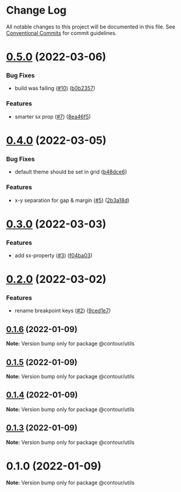 # Change Log

All notable changes to this project will be documented in this file.
See [Conventional Commits](https://conventionalcommits.org) for commit guidelines.

# [0.5.0](https://github.com/pixelass/contour/compare/v0.4.0...v0.5.0) (2022-03-06)

### Bug Fixes

- build was failing ([#10](https://github.com/pixelass/contour/issues/10)) ([b0b2357](https://github.com/pixelass/contour/commit/b0b235746650074a840ee8ab5cc46c11a1a11d03))

### Features

- smarter sx prop ([#7](https://github.com/pixelass/contour/issues/7)) ([8ea46f5](https://github.com/pixelass/contour/commit/8ea46f5a7b4d8856030372d1bda4b2ec355db15d))

# [0.4.0](https://github.com/pixelass/contour/compare/v0.3.0...v0.4.0) (2022-03-05)

### Bug Fixes

- default theme should be set in grid ([b48dce6](https://github.com/pixelass/contour/commit/b48dce6f9ff23f7b13863316ea0b4c3186dd6125))

### Features

- x-y separation for gap & margin ([#5](https://github.com/pixelass/contour/issues/5)) ([2b3a18d](https://github.com/pixelass/contour/commit/2b3a18deb7c8c54141e48af15ec704bfb0e6d437))

# [0.3.0](https://github.com/pixelass/contour/compare/v0.2.0...v0.3.0) (2022-03-03)

### Features

- add sx-property ([#3](https://github.com/pixelass/contour/issues/3)) ([f04ba03](https://github.com/pixelass/contour/commit/f04ba030956424dd906fd080d937db963ad757dd))

# [0.2.0](https://github.com/pixelass/contour/compare/v0.1.9...v0.2.0) (2022-03-02)

### Features

- rename breakpoint keys ([#2](https://github.com/pixelass/contour/issues/2)) ([9ced1e7](https://github.com/pixelass/contour/commit/9ced1e7e88042ec05264a15ea7beb1d30dacc7bc))

## [0.1.6](https://github.com/pixelass/contour/compare/v0.1.5...v0.1.6) (2022-01-09)

**Note:** Version bump only for package @contour/utils

## [0.1.5](https://github.com/pixelass/contour/compare/v0.1.4...v0.1.5) (2022-01-09)

**Note:** Version bump only for package @contour/utils

## [0.1.4](https://github.com/pixelass/contour/compare/v0.1.3...v0.1.4) (2022-01-09)

**Note:** Version bump only for package @contour/utils

## [0.1.3](https://github.com/pixelass/contour/compare/v0.1.2...v0.1.3) (2022-01-09)

**Note:** Version bump only for package @contour/utils

# 0.1.0 (2022-01-09)

**Note:** Version bump only for package @contour/utils
